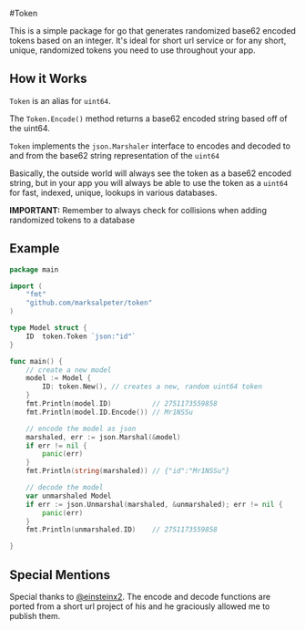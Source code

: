 #Token

This is a simple package for go that generates randomized base62 encoded tokens based on an integer. It's ideal for short url service or for any short, unique, randomized tokens you need to use throughout your app.

## How it Works

`Token` is an alias for `uint64`.

The `Token.Encode()` method returns a base62 encoded string based off of the uint64.

`Token` implements the `json.Marshaler` interface to encodes and decoded to and from the base62 string representation of the `uint64`

Basically, the outside world will always see the token as a base62 encoded string, but in your app you will always be able to use the token as a `uint64` for fast, indexed, unique, lookups in various databases.

**IMPORTANT:** Remember to always check for collisions when adding randomized tokens to a database

## Example

```go  
package main

import (
	"fmt"
	"github.com/marksalpeter/token"
)

type Model struct {
    ID	token.Token `json:"id"`
}

func main() {
	// create a new model
	model := Model {
		ID:	token.New(), // creates a new, random uint64 token
	}
	fmt.Println(model.ID)          // 2751173559858
	fmt.Println(model.ID.Encode()) // Mr1NSSu

	// encode the model as json
	marshaled, err := json.Marshal(&model)
	if err != nil {
		panic(err)
	}
	fmt.Println(string(marshaled)) // {"id":"Mr1NSSu"}

	// decode the model
	var unmarshaled Model
	if err := json.Unmarshal(marshaled, &unmarshaled); err != nil {
		panic(err)
	}
	fmt.Println(unmarshaled.ID)    // 2751173559858

}
```

## Special Mentions

Special thanks to [@einsteinx2](https://github.com/einsteinx2). The encode and decode functions are ported from a short url project of his and he graciously allowed me to publish them.
